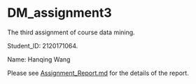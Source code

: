 # DM_assignment3
The third assignment of course data mining.

Student_ID: 2120171064.

Name: Hanqing Wang

Please see [Assignment_Report.md](Assignment_Report.md) for the details of the report.